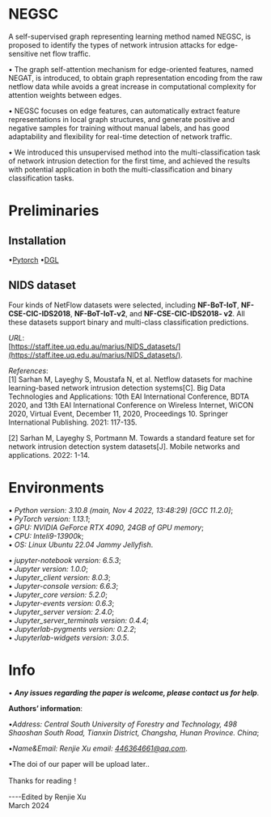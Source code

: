# NEGSC
A self-supervised graph representing learning method named NEGSC, is proposed to identify the types of network intrusion attacks for edge-sensitive net flow traffic.

• The graph self-attention mechanism for edge-oriented features, named NEGAT, is introduced, to obtain graph representation encoding from the raw netflow data while avoids a great increase in computational complexity for attention weights between edges.

• NEGSC focuses on edge features, can automatically extract feature representations in local graph structures, and generate positive and negative samples for training without manual labels, and has good adaptability and flexibility for real-time detection of network traffic.

• We introduced this unsupervised method into the multi-classification task of network intrusion detection for the first time, and achieved the results with potential application in both the multi-classification and binary classification tasks.

# Preliminaries

## Installation

•[Pytorch](https://pytorch.org/)
•[DGL](https://www.dgl.ai/)

## NIDS dataset

Four kinds of NetFlow datasets were selected, including **NF-BoT-IoT**, **NF-CSE-CIC-IDS2018**, **NF-BoT-IoT-v2**, and **NF-CSE-CIC-IDS2018- v2**. All these datasets support binary and multi-class classification predictions.

*URL*:  
[https://staff.itee.uq.edu.au/marius/NIDS_datasets/](https://staff.itee.uq.edu.au/marius/NIDS_datasets/).

*References*:  
[1] Sarhan M, Layeghy S, Moustafa N, et al. Netflow datasets for machine learning-based network intrusion detection systems[C]. Big Data Technologies and Applications: 10th EAI International Conference, BDTA 2020, and 13th EAI International Conference on Wireless Internet, WiCON 2020, Virtual Event, December 11, 2020, Proceedings 10. Springer International Publishing. 2021: 117-135.

[2] Sarhan M, Layeghy S, Portmann M. Towards a standard feature set for network intrusion detection system datasets[J]. Mobile networks and applications. 2022: 1-14.

# Environments

• *Python version: 3.10.8 (main, Nov 4 2022, 13:48:29) [GCC 11.2.0]*;  
• *PyTorch version: 1.13.1*;  
• *GPU: NVIDIA GeForce RTX 4090, 24GB of GPU memory*;  
• *CPU: Inteli9-13900k*;  
• *OS: Linux Ubuntu 22.04 Jammy Jellyfish*.  

• *jupyter-notebook version: 6.5.3*;  
• *Jupyter version: 1.0.0*;  
• *Jupyter_client version: 8.0.3*;  
• *Jupyter-console version: 6.6.3*;  
• *Jupyter_core version: 5.2.0*;  
• *Jupyter-events version: 0.6.3*;  
• *Jupyter_server version: 2.4.0*;  
• *Jupyter_server_terminals version: 0.4.4*;  
• *Jupyterlab-pygments version: 0.2.2*;  
• *Jupyterlab-widgets version: 3.0.5*.  

# Info

• ***Any issues regarding the paper is welcome, please contact us for help***.

**Authors’ information**:

•*Address: Central South University of Forestry and Technology, 498 Shaoshan South Road, Tianxin District, Changsha, Hunan Province. China*;

•*Name&Email: Renjie Xu email: 446364661@qq.com*.

•The doi of our paper will be upload later..

Thanks for reading！

----Edited by Renjie Xu  
March 2024
